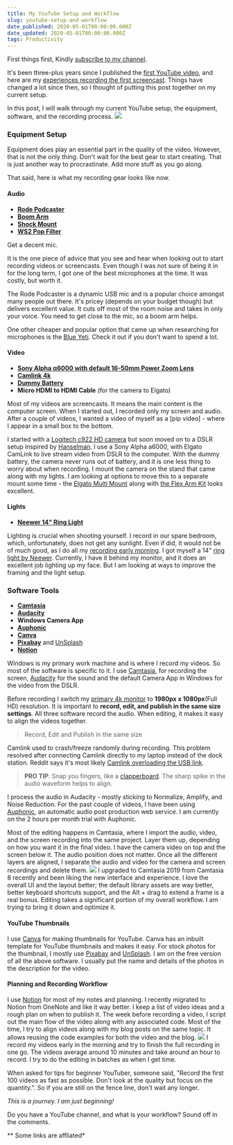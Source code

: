 ```yaml
---
title: My YouTube Setup and Workflow
slug: youtube-setup-and-workflow
date_published: 2020-05-01T00:00:00.000Z
date_updated: 2020-05-01T00:00:00.000Z
tags: Productivity
---
```


First things first, Kindly [subscribe to my channel](https://www.youtube.com/user/rahulnathp).

It's been three-plus years since I published the [first YouTube video](https://www.youtube.com/watch?v=51Qmk3TQJ44), and here are my [experiences recording the first screencast](__GHOST_URL__/blog/recording-my-first-screencast/). Things have changed a lot since then, so I thought of putting this post together on my current setup.

In this post, I will walk through my current YouTube setup, the equipment, software, and the recording process.
![](__GHOST_URL__/content/images/youtube-setup-2022-may.jpg)
### Equipment Setup

Equipment does play an essential part in the quality of the video. However, that is not the only thing. Don't wait for the best gear to start creating. That is just another way to procrastinate. Add more stuff as you go along.

That said, here is what my recording gear looks like now.

#### Audio

- [**Rode Podcaster**](http://www.rode.com/microphones/podcaster)
- [**Boom Arm**](http://www.rode.com/accessories/psa1)
- [**Shock Mount**](http://www.rode.com/accessories/psm1)
- [**WS2 Pop Filter**](http://www.rode.com/accessories/ws2)

Get a decent mic.

It is the one piece of advice that you see and hear when looking out to start recording videos or screencasts. Even though I was not sure of being it in for the long term, I got one of the best microphones at the time. It was costly, but worth it.

The Rode Podcaster is a dynamic USB mic and is a popular choice amongst many people out there. It's pricey (depends on your budget though) but delivers excellent value. It cuts off most of the room noise and takes in only your voice. You need to get close to the mic, so a boom arm helps.

One other cheaper and popular option that came up when researching for microphones is the [Blue Yeti](https://amzn.to/3eE6qAm). Check it out if you don't want to spend a lot.

#### Video

- [**Sony Alpha α6000 with default 16-50mm Power Zoom Lens**](https://www.sony.com.au/electronics/interchangeable-lens-cameras/ilce-6000-body-kit)
- [**Camlink 4k**](https://www.elgato.com/en/gaming/cam-link-4k)
- [**Dummy Battery**](https://amzn.to/2VjNIX7)
- **Micro HDMI to HDMI Cable** (for the camera to Elgato)

Most of my videos are screencasts. It means the main content is the computer screen. When I started out, I recorded only my screen and audio. After a couple of videos, I wanted a video of myself as a [pip video] - where I appear in a small box to the bottom.

I started with a [Logitech c922 HD camera](https://www.logitech.com/en-au/product/c922-pro-stream-webcam) but soon moved on to a DSLR setup inspired by [Hanselman](https://www.hanselman.com/blog/GoodBetterBestCreatingTheUltimateRemoteWorkerWebcamSetupOnABudget.aspx). I use a Sony Alpha a6000, with Elgato CamLink to live stream video from DSLR to the computer. With the dummy battery, the camera never runs out of battery, and it is one less thing to worry about when recording. I mount the camera on the stand that came along with my lights. I am looking at options to move this to a separate mount some time - the [Elgato Multi Mount](https://amzn.to/2VUapQK) along with [the Flex Arm Kit](https://amzn.to/2S5dTyW) looks excellent.

#### Lights

- [**Neewer 14" Ring Light**](https://amzn.to/3eGyVgV)

Lighting is crucial when shooting yourself. I record in our spare bedroom, which, unfortunately, does not get any sunlight. Even if did, it would not be of much good, as I do all my [recording early morning](__GHOST_URL__/blog/waking-up-early-is-all-about-waking-up-to-an-alarm/). I got myself a 14" [ring light by Neewer](https://amzn.to/3eGyVgV). Currently, I have it behind my monitor, and it does an excellent job lighting up my face. But I am looking at ways to improve the framing and the light setup.

### Software Tools

- [**Camtasia**](https://www.techsmith.com/video-editor.html)
- [**Audacity**](https://www.audacityteam.org/)
- **Windows Camera App**
- [**Auphonic**](https://auphonic.com/)
- [**Canva**](https://www.canva.com/create-a-design)
- [**Pixabay**](https://pixabay.com/) and [UnSplash](https://unsplash.com/)
- [**Notion**](https://www.notion.so/?r=3a20a52080794911b51074f18356e15f)

Windows is my primary work machine and is where I record my videos. So most of the software is specific to it. I use [Camtasia](https://www.techsmith.com/video-editor.html), for recording the screen, [Audacity](https://www.audacityteam.org/) for the sound and the default Camera App in Windows for the video from the DSLR.

Before recording I switch my [primary 4k monitor](__GHOST_URL__/blog/setting-up-multiple-monitors/) to **1980px x 1080px**(Full HD) resolution. It is important to **record, edit, and publish in the same size settings**. All three software record the audio. When editing, it makes it easy to align the videos together.

> Record, Edit and Publish in the same size

Camlink used to crash/freeze randomly during recording. This problem resolved after connecting Camlink directly to my laptop instead of the dock station. Reddit says it's most likely [Camlink overloading the USB link](https://www.reddit.com/r/ElgatoGaming/comments/av88yd/camlink_freezing_mid_stream/ehdq6bq).

> **PRO TIP**: Snap you fingers, like a [clapperboard](https://en.wikipedia.org/wiki/Clapperboard). The sharp spike in the audio waveform helps to align.

I process the audio in Audacity - mostly sticking to Normalize, Amplify, and Noise Reduction. For the past couple of videos, I have been using [Auphonic](https://auphonic.com/), an automatic audio post production web service. I am currently on the 2 hours per month trial with Auphonic.

Most of the editing happens in Camtasia, where I import the audio, video, and the screen recording into the same project. Layer them up, depending on how you want it in the final video. I have the camera video on top and the screen below it. The audio position does not matter. Once all the different layers are aligned, I separate the audio and video for the camera and screen recordings and delete them.
![](__GHOST_URL__/content/images/camtasia_timeline.jpg)
I upgraded to Camtasia 2019 from Camtasia 8 recently and been liking the new interface and experience. I love the overall UI and the layout better; the default library assets are way better, better keyboard shortcuts support, and the Alt + drag to extend a frame is a real bonus. Editing takes a significant portion of my overall workflow. I am trying to bring it down and optimize it.

#### YouTube Thumbnails

I use [Canva](https://www.canva.com/create-a-design) for making thumbnails for YouTube. Canva has an inbuilt template for YouTube thumbnails and makes it easy. For stock photos for the thumbnail, I mostly use [Pixabay](https://pixabay.com/) and [UnSplash](https://unsplash.com/). I am on the free version of all the above software. I usually put the name and details of the photos in the description for the video.

#### Planning and Recording Workflow

I use [Notion](https://www.notion.so/?r=3a20a52080794911b51074f18356e15f) for most of my notes and planning. I recently migrated to Notion from OneNote and like it way better. I keep a list of video ideas and a rough plan on when to publish it. The week before recording a video, I script out the main flow of the video along with any associated code. Most of the time, I try to align videos along with my blog posts on the same topic. It allows reusing the code examples for both the video and the blog.
![](__GHOST_URL__/content/images/youtube_planner.jpg)
I record my videos early in the morning and try to finish the full recording in one go. The videos average around 10 minutes and take around an hour to record. I try to do the editing in batches as when I get time.

When asked for tips for beginner YouTuber, someone said, "Record the first 100 videos as fast as possible. Don't look at the quality but focus on the quantity.". So if you are still on the fence line, don't wait any longer.

*This is a journey. I am just beginning!*

Do you have a YouTube channel, and what is your workflow? Sound off in the comments.

** Some links are affliated*
